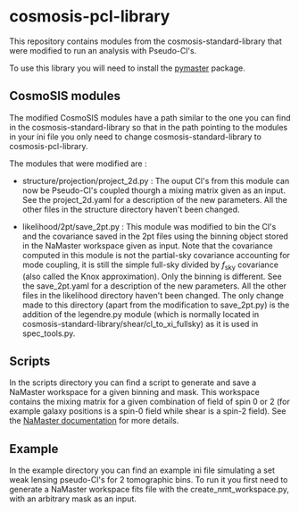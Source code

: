 # cosmosis-pcl-library

This repository contains modules from the cosmosis-standard-library that were modified to run an analysis with Pseudo-Cl's.

To use this library you will need to install the [pymaster](https://namaster.readthedocs.io/en/latest/api/pymaster.workspaces.html) package.

## CosmoSIS modules
The modified CosmoSIS modules have a path similar to the one you can find in the cosmosis-standard-library so that in the path pointing to the modules in your ini file you only need to change cosmosis-standard-library to cosmosis-pcl-library.

The modules that were modified are :
 - structure/projection/project_2d.py : The ouput Cl's from this module can now be Pseudo-Cl's coupled thourgh a mixing matrix given as an input. See the project_2d.yaml for a description of the new parameters. All the other files in the structure directory haven't been changed.

 - likelihood/2pt/save_2pt.py : This module was modified to bin the Cl's and the covariance saved in the 2pt files using the binning object stored in the NaMaster workspace given as input. Note that the covariance computed in this module is not the partial-sky covariance accounting for mode coupling, it is still the simple full-sky divided by $f_\mathrm{sky}$ covariance (also called the Knox approximation). Only the binning is different. See the save_2pt.yaml for a description of the new parameters. All the other files in the likelihood directory haven't been changed.
 The only change made to this directory (apart from the modification to save_2pt.py) is the addition of the legendre.py module (which is normally located in cosmosis-standard-library/shear/cl_to_xi_fullsky) as it is used in spec_tools.py.

## Scripts
In the scripts directory you can find a script to generate and save a NaMaster workspace for a given binning and mask. This workspace contains the mixing matrix for a given combination of field of spin 0 or 2 (for example galaxy positions is a spin-0 field while shear is a spin-2 field). See the [NaMaster documentation](https://namaster.readthedocs.io/en/latest/api/pymaster.workspaces.html) for more details.


## Example
In the example directory you can find an example ini file simulating a set weak lensing pseudo-Cl's for 2 tomographic bins. To run it you first need to generate a NaMaster workspace fits file with the create_nmt_workspace.py, with an arbitrary mask as an input.